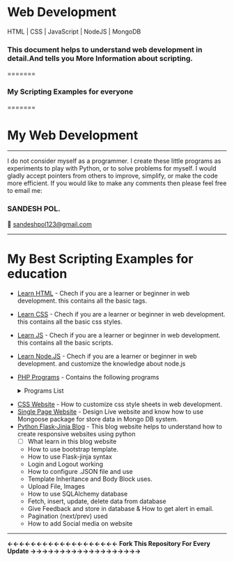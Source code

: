 # <b>Web Development</b>
HTML | CSS | JavaScript | NodeJS | MongoDB
<h3>This document helps to understand web development in detail.And tells you More Information about scripting.</h3>
=======
<h3>My Scripting Examples for everyone </h3>
=======

# My Web Development
<hr>
I do not consider myself as a programmer. I create these little programs as experiments to play with Python, or to solve problems for myself. 
I would gladly accept pointers from others to improve, simplify, or make the code more efficient. If you would like to make any comments then please feel free to email me:

<h3><b>SANDESH POL.</b></h3>

:email: sandeshpol123@gmail.com
<hr>

# My Best Scripting Examples for education 

- [Learn HTML](https://github.com/codewithsandy/WEB_Development/tree/master/Basic_Html) - Chech if you are a learner or beginner in web development. this contains all the basic tags.
- [Learn CSS](https://github.com/codewithsandy/WEB_Development/tree/master/Basic_CSS) - Chech if you are a learner or beginner in web development. this contains all the basic css styles.
- [Learn JS](https://github.com/codewithsandy/WEB_Development/tree/master/Basic-JavaScript) - Chech if you are a learner or beginner in web development. this contains all the basic scripts.
- [Learn Node.JS](https://github.com/codewithsandy/WEB_Development/tree/master/Basic%20Node.JS) - Chech if you are a learner or beginner in web development. and customize the knowledge about node.js


- [PHP Programs](https://github.com/codewithsandy/WEB_Development/tree/master/PHP%20programs) - Contains the following programs
   <details><summary>Programs List </summary>
   
   - [1](https://github.com/codewithsandy/WEB_Development/blob/master/PHP%20programs/01.%20basic.php) - The php code can be embedded into html code just as an example given below
   - [2](https://github.com/codewithsandy/WEB_Development/blob/master/PHP%20programs/02.%20comments.php) - Multiline comments program
   - [3](https://github.com/codewithsandy/WEB_Development/blob/master/PHP%20programs/03.%20foo%20variable.php) - To specify a boolean literal, use the keywords TRUE or FALSE. Both are case-insensitive.
   - [4](https://github.com/codewithsandy/WEB_Development/blob/master/PHP%20programs/04.%20String.php) - String 
   - [5](https://github.com/codewithsandy/WEB_Development/blob/master/PHP%20programs/05.%20Addition.php) - Add to numbers program in php 
   - [6](https://github.com/codewithsandy/WEB_Development/blob/master/PHP%20programs/06.%20Swaping.php) - Swap two number using third variable program in PHP
   - [7](https://github.com/codewithsandy/WEB_Development/blob/master/PHP%20programs/07.%20Even%20Odd.php) - Even Odd number program in PHP
   - [8](https://github.com/codewithsandy/WEB_Development/blob/master/PHP%20programs/08.%20List%20Prime%20Numbers..php) - Here is the Program to list the first 15 prime numbers.
   - [9](https://github.com/codewithsandy/WEB_Development/blob/master/PHP%20programs/09.%20Factorial.php) - Factorial of a number in Php 
   - [10](https://github.com/codewithsandy/WEB_Development/blob/master/PHP%20programs/10.%20Armstrong_no.php) - Armstrong number Program in PHP
   - [11](https://github.com/codewithsandy/WEB_Development/blob/master/PHP%20programs/11.%20Palindrome.php) - Palindrome number Program in PHP
   - [12](https://github.com/codewithsandy/WEB_Development/blob/master/PHP%20programs/12.%20Size%20of%20a%20File.php) - Write a PHP program to get the size of a file.
   - [13](https://github.com/codewithsandy/WEB_Development/blob/master/PHP%20programs/13.%20Remove%20Duplicates.php) - Write a PHP program to remove duplicates from a sorted list.
   - [14](https://github.com/codewithsandy/WEB_Development/blob/master/PHP%20programs/14.%20Swap%20using%20third%20var.php) - Swap two number using third variable program in PHP
   - [15](https://github.com/codewithsandy/WEB_Development/blob/master/PHP%20programs/15.%20Calculator.php) - Program to simple calculator
   - [16](https://github.com/codewithsandy/WEB_Development/blob/master/PHP%20programs/16.%20Sum%20of%20Elements%20in%20Array.php) - Program to find the sum of elements in an array.
   - [17](https://github.com/codewithsandy/WEB_Development/blob/master/PHP%20programs/17.%20Split%20String%20using%20Delimiter.php) - Program to split a string into an array elements based on delimiter
   - [18](https://github.com/codewithsandy/WEB_Development/blob/master/PHP%20programs/18.%20Product%20of%20elements%20in%20an%20array.php) - Program to find the product of elements in an array
   - [19](https://github.com/codewithsandy/WEB_Development/blob/master/PHP%20programs/19.%20Combine%20the%20Array%20Elements.php) - Program to combine the array elements into a string with given delimiter.
   - [20](https://github.com/codewithsandy/WEB_Development/blob/master/PHP%20programs/20.%20Separate%20Odd%20Even%20Elements.php) - Separate odd and even elements from array without using loop.
   - [21](https://github.com/codewithsandy/WEB_Development/tree/master/PHP%20programs/21.%20Create%20Login%20Logout) - Program to create simple Login and Logout example using sessions.
   - [22](https://github.com/codewithsandy/WEB_Development/tree/master/PHP%20programs/22.%20Upload%20File%20to%20Server) - Program to Upload a file to the Server.
   - [23](https://github.com/codewithsandy/WEB_Development/blob/master/PHP%20programs/23.%20Create%20DB%20PHP%20Mysql.php) - Program to create a New Database using PHP and Mysql.
   
 </details>
 
 
- [CSS Website](https://github.com/codewithsandy/WEB_Development/tree/master/Simple%20CSS%20Design) - How to customize css style sheets in web development.
- [Single Page Website](https://github.com/codewithsandy/WEB_Development/tree/master/Mini%20Website) - Design Live website and know how to use Mongoose package for store data in Mongo DB system.
- [Python Flask-Jinja Blog](https://github.com/codewithsandy/WEB_Development/tree/master/Flask%20Blog%20Site) - This blog website helps to understand how to create responsive websites using python
   - [ ] What learn in this blog website
    - How to use bootstrap template.
    - How to use Flask-jinja syntax
    - Login and Logout working
    - How to configure .JSON file and use
    - Template Inheritance and Body Block uses.
    - Upload File, Images
    - How to use SQLAlchemy database
    - Fetch, insert, update, delete data from database
    - Give Feedback and store in database & How to get alert in email.
    - Pagination (next/prev) used
    - How to add Social media on website

<hr>

<b>&larr;&larr;&larr;&larr;&larr;&larr;&larr;&larr;&larr;&larr;&larr;&larr;&larr;&larr;&larr;&larr;&larr;&larr;&larr; Fork This Repository For Every Update &rarr;&rarr;&rarr;&rarr;&rarr;&rarr;&rarr;&rarr;&rarr;&rarr;&rarr;&rarr;&rarr;&rarr;&rarr;&rarr;&rarr;&rarr;&rarr;</b>

